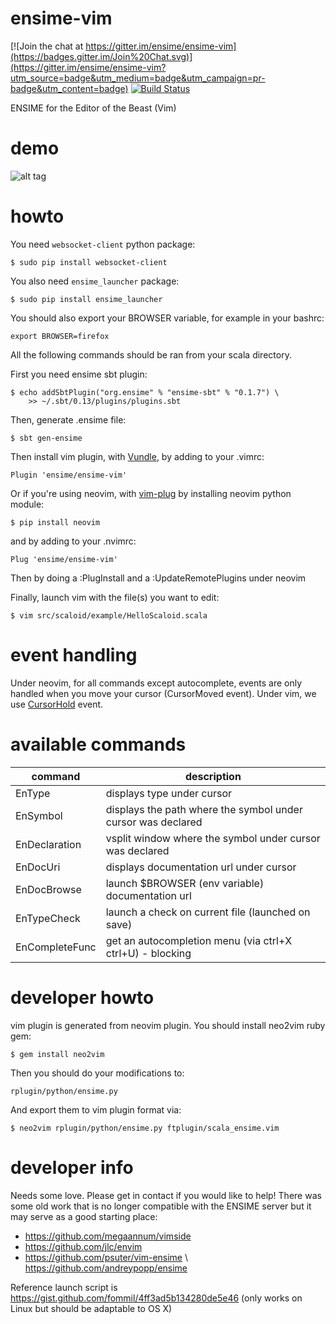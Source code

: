 
# ensime-vim

[![Join the chat at https://gitter.im/ensime/ensime-vim](https://badges.gitter.im/Join%20Chat.svg)](https://gitter.im/ensime/ensime-vim?utm_source=badge&utm_medium=badge&utm_campaign=pr-badge&utm_content=badge)
[![Build Status](https://drone.io/github.com/yazgoo/ensime-vim/status.png)](https://drone.io/github.com/yazgoo/ensime-vim/latest)

ENSIME for the Editor of the Beast (Vim)

# demo

![alt tag](https://raw.github.com/yazgoo/ensime-vim/master/doc/demo.gif)

# howto

You need `websocket-client` python package:

    $ sudo pip install websocket-client

You also need `ensime_launcher` package:

    $ sudo pip install ensime_launcher

You should also export your BROWSER variable, for example in your bashrc:

    export BROWSER=firefox

All the following commands should be ran from your scala directory.

First you need ensime sbt plugin:    
    
    $ echo addSbtPlugin("org.ensime" % "ensime-sbt" % "0.1.7") \
        >> ~/.sbt/0.13/plugins/plugins.sbt

Then, generate .ensime file:

    $ sbt gen-ensime

Then install vim plugin, with [Vundle](https://github.com/VundleVim/Vundle.vim),
by adding to your .vimrc:

    Plugin 'ensime/ensime-vim'

Or if you're using neovim, with [vim-plug](https://github.com/junegunn/vim-plug)
by installing neovim python module:

    $ pip install neovim

and by adding to your .nvimrc:

    Plug 'ensime/ensime-vim'

Then by doing a :PlugInstall and a :UpdateRemotePlugins under neovim

Finally, launch vim with the file(s) you want to edit:

    $ vim src/scaloid/example/HelloScaloid.scala

# event handling

Under neovim, for all commands except autocomplete, events are only handled when you move your cursor (CursorMoved event).
Under vim, we use [CursorHold](http://vim.wikia.com/wiki/Timer_to_execute_commands_periodically) event.

# available commands

command         |   description                                                
----------------|--------------------------------------------------------------
EnType          | displays type under cursor                                   
EnSymbol        | displays the path where the symbol under cursor was declared 
EnDeclaration   | vsplit window  where the symbol under cursor was declared    
EnDocUri        | displays documentation url under cursor                      
EnDocBrowse     | launch $BROWSER (env variable) documentation url             
EnTypeCheck     | launch a check on current file (launched on save)            
EnCompleteFunc  | get an autocompletion menu (via ctrl+X ctrl+U) - blocking    


# developer howto

vim plugin is generated from neovim plugin.
You should install neo2vim ruby gem:

    $ gem install neo2vim

Then you should do your modifications to:

    rplugin/python/ensime.py 
    
And export them to vim plugin format via:

    $ neo2vim rplugin/python/ensime.py ftplugin/scala_ensime.vim

# developer info

Needs some love. Please get in contact if you would like to help! There was some old work that is no longer compatible with the ENSIME server but it may serve as a good starting place:

* https://github.com/megaannum/vimside
* https://github.com/jlc/envim
* https://github.com/psuter/vim-ensime \ https://github.com/andreypopp/ensime

Reference launch script is https://gist.github.com/fommil/4ff3ad5b134280de5e46 (only works on Linux but should be adaptable to OS X)
